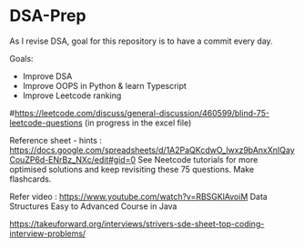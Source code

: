 # DSA-Prep
As I revise DSA, goal for this repository is to have a commit every day. 

Goals:
- Improve DSA
- Improve OOPS in Python & learn Typescript
- Improve Leetcode ranking
  
#https://leetcode.com/discuss/general-discussion/460599/blind-75-leetcode-questions (in progress in the excel file)

Reference sheet - hints : https://docs.google.com/spreadsheets/d/1A2PaQKcdwO_lwxz9bAnxXnIQayCouZP6d-ENrBz_NXc/edit#gid=0
See Neetcode tutorials for more optimised solutions and keep revisiting these 75 questions. Make flashcards.

Refer video : https://www.youtube.com/watch?v=RBSGKlAvoiM  Data Structures Easy to Advanced Course in Java

https://takeuforward.org/interviews/strivers-sde-sheet-top-coding-interview-problems/
